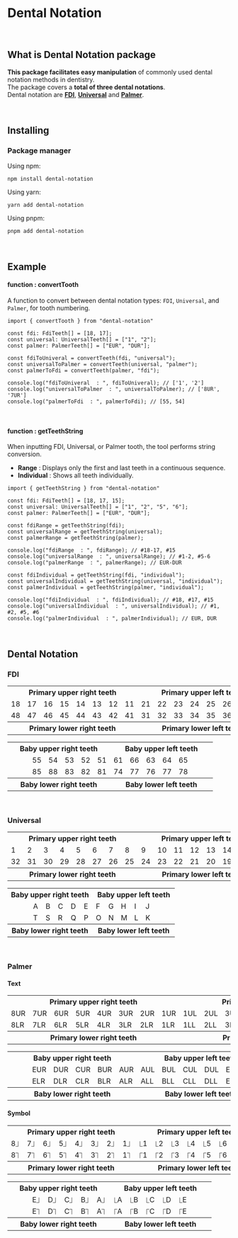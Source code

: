 # Dental Notation

<br/>

## What is Dental Notation package

**This package facilitates easy manipulation** of commonly used dental notation methods in dentistry.  
The package covers a **total of three dental notations**.  
Dental notation are [**FDI**](#FDI), [**Universal**](#Universal) and [**Palmer**](#Palmer).

<br/>

## Installing

### Package manager

Using npm:

```
npm install dental-notation
```

Using yarn:

```
yarn add dental-notation
```

Using pnpm:

```
pnpm add dental-notation
```

<br/>

## Example

#### function : convertTooth

A function to convert between dental notation types: `FDI`, `Universal`, and `Palmer`, for tooth numbering.

```
import { convertTooth } from "dental-notation"

const fdi: FdiTeeth[] = [18, 17];
const universal: UniversalTeeth[] = ["1", "2"];
const palmer: PalmerTeeth[] = ["EUR", "DUR"];

const fdiToUniveral = convertTeeth(fdi, "universal");
const universalToPalmer = convertTeeth(universal, "palmer");
const palmerToFdi = convertTeeth(palmer, "fdi");

console.log("fdiToUniveral  : ", fdiToUniveral); // ['1', '2']
console.log("universalToPalmer  : ", universalToPalmer); // ['8UR', '7UR']
console.log("palmerToFdi  : ", palmerToFdi); // [55, 54]
```

<br/>

#### function : getTeethString

When inputting FDI, Universal, or Palmer tooth, the tool performs string conversion.

- **Range** : Displays only the first and last teeth in a continuous sequence.
- **Individual** : Shows all teeth individually.

```
import { getTeethString } from "dental-notation"

const fdi: FdiTeeth[] = [18, 17, 15];
const universal: UniversalTeeth[] = ["1", "2", "5", "6"];
const palmer: PalmerTeeth[] = ["EUR", "DUR"];

const fdiRange = getTeethString(fdi);
const universalRange = getTeethString(universal);
const palmerRange = getTeethString(palmer);

console.log("fdiRange  : ", fdiRange); // #18-17, #15
console.log("universalRange  : ", universalRange); // #1-2, #5-6
console.log("palmerRange  : ", palmerRange); // EUR-DUR

const fdiIndividual = getTeethString(fdi, "individual");
const universalIndividual = getTeethString(universal, "individual");
const palmerIndividual = getTeethString(palmer, "individual");

console.log("fdiIndividual  : ", fdiIndividual); // #18, #17, #15
console.log("universalIndividual  : ", universalIndividual); // #1, #2, #5, #6
console.log("palmerIndividual  : ", palmerIndividual); // EUR, DUR
```

<br/>

## Dental Notation

### FDI

<table>
  <tbody>
    <tr></tr>
    <tr>
      <th colspan="8">Primary upper right teeth</th>
      <th colspan="8">Primary upper left teeth</th>
    </tr>
    <tr>
      <td>18</td><td>17</td><td>16</td><td>15</td><td>14</td><td>13</td><td>12</td><td>11</td>
      <td>21</td><td>22</td><td>23</td><td>24</td><td>25</td><td>26</td><td>27</td><td>28</td>
    </tr>
    <tr></tr>
    <tr>
      <td>48</td><td>47</td><td>46</td><td>45</td><td>44</td><td>43</td><td>42</td><td>41</td>
      <td>31</td><td>32</td><td>33</td><td>34</td><td>35</td><td>36</td><td>37</td><td>38</td>
    </tr>
    <tr>
      <th colspan="8">Primary lower right teeth</th>
      <th colspan="8">Primary lower left teeth</th>
    </tr>
  </tbody>
</table>

<table>
  <tbody>
    <tr></tr>
    <tr>
      <th colspan="8">Baby upper right teeth</th>
      <th colspan="8">Baby upper left teeth</th>
    </tr>
    <tr>
      <td> </td><td> </td><td> </td><td>55</td><td>54</td><td>53</td><td>52</td><td>51</td>
      <td>61</td><td>66</td><td>63</td><td>64</td><td>65</td><td> </td><td> </td><td> </td>
    </tr>
    <tr></tr>
    <tr>
      <td> </td><td> </td><td> </td><td>85</td><td>88</td><td>83</td><td>82</td><td>81</td>
      <td>74</td><td>77</td><td>76</td><td>77</td><td>78</td><td> </td><td> </td><td> </td>
    </tr>
    <tr>
      <th colspan="8">Baby lower right teeth</th>
      <th colspan="8">Baby lower left teeth</th>
    </tr>
  </tbody>
</table>

<br/>
 
### Universal

<table>
  <tbody>
    <tr></tr>
    <tr>
      <th colspan="8">Primary upper right teeth</th>
      <th colspan="8">Primary upper left teeth</th>
    </tr>
    <tr>
      <td>1</td><td>2</td><td>3</td><td>4</td><td>5</td><td>6</td><td>7</td><td>8</td>
      <td>9</td><td>10</td><td>11</td><td>12</td><td>13</td><td>14</td><td>15</td><td>16</td>
    </tr>
    <tr></tr>
    <tr>
      <td>32</td><td>31</td><td>30</td><td>29</td><td>28</td><td>27</td><td>26</td><td>25</td>
      <td>24</td><td>23</td><td>22</td><td>21</td><td>20</td><td>19</td><td>18</td><td>17</td>
    </tr>
    <tr>
      <th colspan="8">Primary lower right teeth</th>
      <th colspan="8">Primary lower left teeth</th>
    </tr>
  </tbody>
</table>

<table>
  <tbody>
    <tr></tr>
    <tr>
      <th colspan="8">Baby upper right teeth</th>
      <th colspan="8">Baby upper left teeth</th>
    </tr>
    <tr>
      <td> </td><td> </td><td> </td><td>A</td><td>B</td><td>C</td><td>D</td><td>E</td>
      <td>F</td><td>G</td><td>H</td><td>I</td><td>J</td><td> </td><td> </td><td> </td>
    </tr>
    <tr></tr>
    <tr>
      <td> </td><td> </td><td> </td><td>T</td><td>S</td><td>R</td><td>Q</td><td>P</td>
      <td>O</td><td>N</td><td>M</td><td>L</td><td>K</td><td> </td><td> </td><td> </td>
    </tr>
    <tr>
      <th colspan="8">Baby lower right teeth</th>
      <th colspan="8">Baby lower left teeth</th>
    </tr>
  </tbody>
</table>

<br/>

### Palmer

#### Text

<table>
  <tbody>
    <tr></tr>
    <tr>
      <th colspan="8">Primary upper right teeth</th>
      <th colspan="8">Primary upper left teeth</th>
    </tr>
    <tr>
      <td>8UR</td><td>7UR</td><td>6UR</td><td>5UR</td><td>4UR</td><td>3UR</td><td>2UR</td><td>1UR</td>
      <td>1UL</td><td>2UL</td><td>3UL</td><td>4UL</td><td>5UL</td><td>6UL</td><td>7UL</td><td>8UL</td>
    </tr>
    <tr></tr>
    <tr>
      <td>8LR</td><td>7LR</td><td>6LR</td><td>5LR</td><td>4LR</td><td>3LR</td><td>2LR</td><td>1LR</td>
      <td>1LL</td><td>2LL</td><td>3LL</td><td>4LL</td><td>5LL</td><td>6LL</td><td>7LL</td><td>8LL</td>
    </tr>
    <tr>
      <th colspan="8">Primary lower right teeth</th>
      <th colspan="8">Primary lower left teeth</th>
    </tr>
  </tbody>
</table>

<table>
  <tbody>
    <tr></tr>
    <tr>
      <th colspan="8">Baby upper right teeth</th>
      <th colspan="8">Baby upper left teeth</th>
    </tr>
      <tr>
      <td> </td><td> </td><td> </td><td>EUR</td><td>DUR</td><td>CUR</td><td>BUR</td><td>AUR</td>
      <td>AUL</td><td>BUL</td><td>CUL</td><td>DUL</td><td>EUL</td><td> </td><td> </td><td> </td>
    </tr>
    <tr></tr>
    <tr>
   <td> </td><td> </td><td> </td><td>ELR</td><td>DLR</td><td>CLR</td><td>BLR</td><td>ALR</td>
      <td>ALL</td><td>BLL</td><td>CLL</td><td>DLL</td><td>ELL</td><td> </td><td> </td><td> </td>
    </tr>
    <tr>
      <th colspan="8">Baby lower right teeth</th>
      <th colspan="8">Baby lower left teeth</th>
    </tr>
  </tbody>
</table>

#### Symbol

<table>
  <tbody>
    <tr></tr>
    <tr>
      <th colspan="8">Primary upper right teeth</th>
      <th colspan="8">Primary upper left teeth</th>
    </tr>
    <tr>
      <td>8⏌</td><td>7⏌</td><td>6⏌</td><td>5⏌</td><td>4⏌</td><td>3⏌</td><td>2⏌</td><td>1⏌</td>
      <td>⎿1</td><td>⎿2</td><td>⎿3</td><td>⎿4</td><td>⎿5</td><td>⎿6</td><td>⎿7</td><td>⎿8</td>
    </tr>
    <tr></tr>
    <tr>
      <td>8⏋</td><td>7⏋</td><td>6⏋</td><td>5⏋</td><td>4⏋</td><td>3⏋</td><td>2⏋</td><td>1⏋</td>
      <td>⎾1</td><td>⎾2</td><td>⎾3</td><td>⎾4</td><td>⎾5</td><td>⎾6</td><td>⎾7</td><td>⎾8</td>
    </tr>
    <tr>
      <th colspan="8">Primary lower right teeth</th>
      <th colspan="8">Primary lower left teeth</th>
    </tr>
  </tbody>
</table>

<table>
  <tbody>
    <tr></tr>
    <tr>
      <th colspan="8">Baby upper right teeth</th>
      <th colspan="8">Baby upper left teeth</th>
    </tr>
      <tr>
      <td> </td><td> </td><td> </td><td>E⏌</td><td>D⏌</td><td>C⏌</td><td>B⏌</td><td>A⏌</td>
      <td>⎿A</td><td>⎿B</td><td>⎿C</td><td>⎿D</td><td>⎿E</td><td> </td><td> </td><td> </td>
    </tr>
    <tr></tr>
    <tr>
   <td> </td><td> </td><td> </td><td>E⏋</td><td>D⏋</td><td>C⏋</td><td>B⏋</td><td>A⏋</td>
      <td>⎾A</td><td>⎾B</td><td>⎾C</td><td>⎾D</td><td>⎾E</td><td> </td><td> </td><td> </td>
    </tr>
    <tr>
      <th colspan="8">Baby lower right teeth</th>
      <th colspan="8">Baby lower left teeth</th>
    </tr>
  </tbody>
</table>
